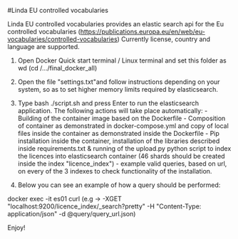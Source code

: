 #Linda EU controlled vocabularies

Linda EU controlled vocabularies provides an elastic search api for the Eu controlled vocabularies (https://publications.europa.eu/en/web/eu-vocabularies/controlled-vocabularies)
Currently license, country and language are supported. 

1. Open Docker Quick start terminal / Linux terminal and set this folder as wd (cd /.../final_docker_all)

2. Open the file "settings.txt"and follow instructions depending on your system, so as to set higher memory limits required by elasticsearch.

3. Type bash ./script.sh and press Enter to run the elasticsearch application.
	The following actions will take place automatically:
		- Building of the container image based on the Dockerfile
		- Composition of container as demonstrated in docker-compose.yml and copy of local files inside the container as demonstrated inside the Dockerfile
		- Pip installation inside the container, installation of the libraries described inside requirements.txt & running of the upload.py python script to index the licences into elasticsearch container
		  (46 shards should be created inside the index "licence_index")
		- example valid queries, based on url, on every of the 3 indexes to check functionality of the installation.

4. Below you can see an example of how a query should be performed:

docker exec -it es01 curl <query> (e.g -> -XGET "localhost:9200/licence_index/_search?pretty" -H "Content-Type: application/json" -d @query/query_url.json)

Enjoy!
